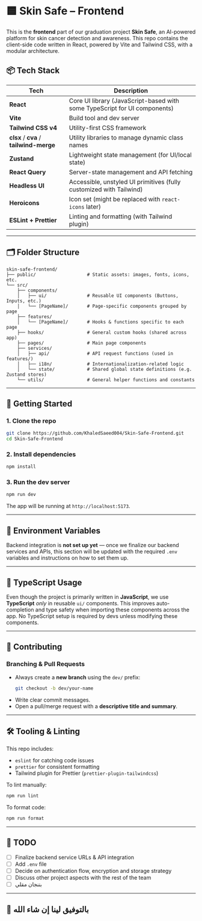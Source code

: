 # 🟦 Skin Safe – Frontend

This is the **frontend** part of our graduation project **Skin Safe**, an AI-powered platform for skin cancer detection and awareness. This repo contains the client-side code written in React, powered by Vite and Tailwind CSS, with a modular architecture.

## 📦 Tech Stack

| Tech                                    | Description                                                               |
| --------------------------------------- | ------------------------------------------------------------------------- |
| **React**                               | Core UI library (JavaScript-based with some TypeScript for UI components) |
| **Vite**                                | Build tool and dev server                                                 |
| **Tailwind CSS v4**                     | Utility-first CSS framework                                               |
| **clsx** / **cva** / **tailwind-merge** | Utility libraries to manage dynamic class names                           |
| **Zustand**                             | Lightweight state management (for UI/local state)                         |
| **React Query**                         | Server-state management and API fetching                                  |
| **Headless UI**                         | Accessible, unstyled UI primitives (fully customized with Tailwind)       |
| **Heroicons**                           | Icon set (might be replaced with `react-icons` later)                     |
| **ESLint + Prettier**                   | Linting and formatting (with Tailwind plugin)                             |

---

## 🗂 Folder Structure

```
skin-safe-frontend/
├── public/                   # Static assets: images, fonts, icons, etc.
└── src/
    ├── components/
    │   ├── ui/               # Reusable UI components (Buttons, Inputs, etc.)
    │   └── [PageName]/       # Page-specific components grouped by page
    ├── features/
    │   └── [PageName]/       # Hooks & functions specific to each page
    ├── hooks/                # General custom hooks (shared across app)
    ├── pages/                # Main page components
    ├── services/
    │   ├── api/              # API request functions (used in features/)
    │   ├── i18n/             # Internationalization-related logic
    │   └── state/            # Shared global state definitions (e.g. Zustand stores)
    └── utils/                # General helper functions and constants
```

---

## 🚀 Getting Started

### 1. Clone the repo

```bash
git clone https://github.com/KhaledSaeed004/Skin-Safe-Frontend.git
cd Skin-Safe-Frontend
```

### 2. Install dependencies

```bash
npm install
```

### 3. Run the dev server

```bash
npm run dev
```

The app will be running at `http://localhost:5173`.

---

## 🔐 Environment Variables

Backend integration is **not set up yet** — once we finalize our backend services and APIs, this section will be updated with the required `.env` variables and instructions on how to set them up.

---

## 🧪 TypeScript Usage

Even though the project is primarily written in **JavaScript**, we use **TypeScript** _only_ in reusable `ui/` components. This improves auto-completion and type safety when importing these components across the app. No TypeScript setup is required by devs unless modifying these components.

---

## 🌱 Contributing

### Branching & Pull Requests

- Always create a **new branch** using the `dev/` prefix:
  ```bash
  git checkout -b dev/your-name
  ```
- Write clear commit messages.
- Open a pull/merge request with a **descriptive title and summary**.

---

## 🛠 Tooling & Linting

This repo includes:

- `eslint` for catching code issues
- `prettier` for consistent formatting
- Tailwind plugin for Prettier (`prettier-plugin-tailwindcss`)

To lint manually:

```bash
npm run lint
```

To format code:

```bash
npm run format
```

---

## 🧩 TODO

- [ ] Finalize backend service URLs & API integration
- [ ] Add `.env` file
- [ ] Decide on authentication flow, encryption and storage strategy
- [ ] Discuss other project aspects with the rest of the team
- [ ] بتنجان مقلي

---

## 🙌 بالتوفيق لينا إن شاء الله
